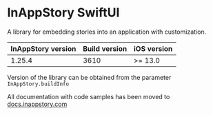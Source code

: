 # InAppStory SwiftUI

A library for embedding stories into an application with customization.

| InAppStory version | Build version | iOS version |
|--------------------|---------------|-------------|
| 1.25.4             | 3610          | >= 13.0     |

Version of the library can be obtained from the parameter `InAppStory.buildInfo`

All documentation with code samples has been moved to [docs.inappstory.com](https://docs.inappstory.com/sdk-guides/ios/how-to-get-started.html)
